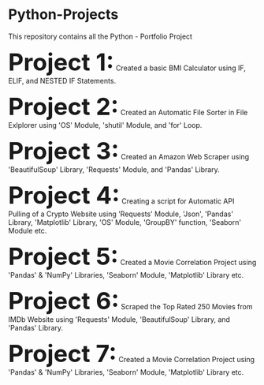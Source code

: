 # Python-Projects
This repository contains all the Python  - Portfolio Project

<font size=7><b> Project 1:</b></font> Created a basic BMI Calculator using IF, ELIF, and NESTED IF Statements.</font>

<font size=7><b> Project 2:</b></font> Created an Automatic File Sorter in File Exlplorer using 'OS' Module, 'shutil' Module, and 'for' Loop.</font>

<font size=7><b> Project 3:</b></font> Created an Amazon Web Scraper using 'BeautifulSoup' Library, 'Requests' Module, and 'Pandas' Library.</font>

<font size=7><b> Project 4:</b></font> Creating a script for Automatic API Pulling of a Crypto Website using 'Requests' Module, 'Json', 'Pandas' Library, 'Matplotlib' Library, 'OS' Module, 'GroupBY' function, 'Seaborn' Module etc.</font>

<font size=7><b> Project 5:</b></font> Created a Movie Correlation Project using 'Pandas' & 'NumPy' Libraries, 'Seaborn' Module, 'Matplotlib' Library etc.</font>

<font size=7><b> Project 6:</b></font> Scraped the Top Rated 250 Movies from IMDb Website using 'Requests' Module, 'BeautifulSoup' Library, and 'Pandas' Library. </font>

<font size=7><b> Project 7:</b></font> Created a Movie Correlation Project using 'Pandas' & 'NumPy' Libraries, 'Seaborn' Module, 'Matplotlib' Library etc.</font>





